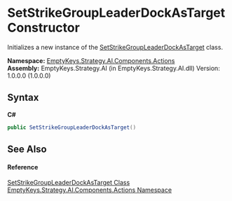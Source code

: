 # SetStrikeGroupLeaderDockAsTarget Constructor 
 

Initializes a new instance of the <a href="T_EmptyKeys_Strategy_AI_Components_Actions_SetStrikeGroupLeaderDockAsTarget">SetStrikeGroupLeaderDockAsTarget</a> class.

**Namespace:**&nbsp;<a href="N_EmptyKeys_Strategy_AI_Components_Actions">EmptyKeys.Strategy.AI.Components.Actions</a><br />**Assembly:**&nbsp;EmptyKeys.Strategy.AI (in EmptyKeys.Strategy.AI.dll) Version: 1.0.0.0 (1.0.0.0)

## Syntax

**C#**<br />
``` C#
public SetStrikeGroupLeaderDockAsTarget()
```


## See Also


#### Reference
<a href="T_EmptyKeys_Strategy_AI_Components_Actions_SetStrikeGroupLeaderDockAsTarget">SetStrikeGroupLeaderDockAsTarget Class</a><br /><a href="N_EmptyKeys_Strategy_AI_Components_Actions">EmptyKeys.Strategy.AI.Components.Actions Namespace</a><br />